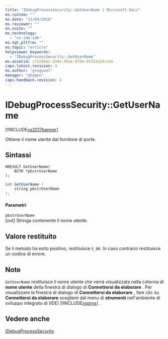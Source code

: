 ```yaml
---
title: "IDebugProcessSecurity::GetUserName | Microsoft Docs"
ms.custom: ""
ms.date: "11/04/2016"
ms.reviewer: ""
ms.suite: ""
ms.technology: 
  - "vs-ide-sdk"
ms.tgt_pltfrm: ""
ms.topic: "article"
helpviewer_keywords: 
  - "IDebugProcessSecurity::GetUserName"
ms.assetid: c73c60ac-da6e-45ae-8f04-95353a24ca3e
caps.latest.revision: 4
ms.author: "gregvanl"
manager: "ghogen"
caps.handback.revision: 4
---
```

# IDebugProcessSecurity::GetUserName
[!INCLUDE[vs2017banner](../../../code-quality/includes/vs2017banner.md)]

Ottiene il nome utente dal fornitore di porte.  
  
## Sintassi  
  
```cpp#  
HRESULT GetUserName(  
    BSTR *pbstrUserName  
);  
```  
  
```c#  
int GetUserName (  
    string pbstrUserName  
);  
```  
  
#### Parametri  
 `pbstrUserName`  
 \[out\]  Stringa contenente il nome utente.  
  
## Valore restituito  
 Se il metodo ha esito positivo, restituisce `S_OK`.  In caso contrario restituisce un codice di errore.  
  
## Note  
 `GetUserName` restituisce il nome utente che verrà visualizzata nella colonna di **nome utente** della finestra di dialogo di **Connettersi da elaborare** .  Per visualizzare la finestra di dialogo di **Connettersi da elaborare** , fare clic su **Connettersi da elaborare** scegliere dal menu di **strumenti** nell'ambiente di sviluppo integrato di \(IDE\) [!INCLUDE[vsprvs](../../../code-quality/includes/vsprvs_md.md)] .  
  
## Vedere anche  
 [IDebugProcessSecurity](../../../extensibility/debugger/reference/idebugprocesssecurity.md)